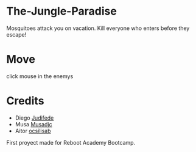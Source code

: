 # The-Jungle-Paradise
Mosquitoes attack you on vacation. Kill everyone who enters before they escape!

# Move
click mouse in the enemys

# Credits
+ Diego [Judifede](https://github.com/judifede)
+ Musa [Musadjc](https://github.com/Musadjc)
+ Aitor [ocsilisab](https://github.com/ocsilisab)

First proyect made for Reboot Academy Bootcamp.
